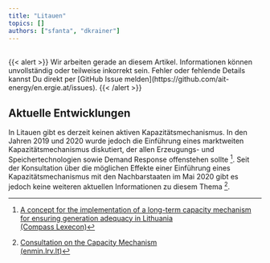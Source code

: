 ```yaml
---
title: "Litauen"
topics: []
authors: ["sfanta", "dkrainer"]
---
```

<br>
{{< alert >}}
Wir arbeiten gerade an diesem Artikel. Informationen können unvollständig oder teilweise inkorrekt sein. Fehler oder fehlende Details kannst Du direkt per [GitHub Issue melden](https://github.com/ait-energy/en.ergie.at/issues).
{{< /alert >}}

## Aktuelle Entwicklungen

In Litauen gibt es derzeit keinen aktiven Kapazitätsmechanismus. In den Jahren 2019 und 2020 wurde jedoch die Einführung eines marktweiten Kapazitätsmechanismus diskutiert, der allen Erzeugungs- und Speichertechnologien sowie Demand Response offenstehen sollte [^Compass_Lexecon].
Seit der Konsultation über die möglichen Effekte einer Einführung eines Kapazitätsmechanismus mit den Nachbarstaaten im Mai 2020 gibt es jedoch keine weiteren aktuellen Informationen zu diesem Thema [^Litauen].

[^Litauen]: [Consultation on the Capacity Mechanism<br>(enmin.lrv.lt)](https://enmin.lrv.lt/en/sectoral-policy/electricity-sector-1/capacity-mechanism/consultation-on-the-capacity-mechanism/)
[^Compass_Lexecon]:[A concept for the implementation of a long-term capacity mechanism for ensuring generation adequacy in Lithuania<br>(Compass Lexecon)](https://enmin.lrv.lt/uploads/enmin/documents/files/Ilgalaikio_galiu_mechanizmo_koncepcija_20190205.pdf)
